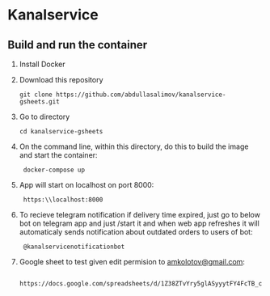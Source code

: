 # Kanalservice

## Build and run the container

1. Install Docker

2. Download this repository
    ```
    git clone https://github.com/abdullasalimov/kanalservice-gsheets.git
    ```
3. Go to directory
    ```
    cd kanalservice-gsheets
    ```

6. On the command line, within this directory, do this to build the image and start the container:

        docker-compose up

7. App will start on localhost on port 8000:

        https:\\localhost:8000

8. To recieve telegram notification if delivery time expired, just go to below bot on telegram app and just /start it and when web app refreshes it will automaticaly sends notification about outdated orders to users of bot:

        @kanalservicenotificationbot

9. Google sheet to test given edit permision to amkolotov@gmail.com:

        https://docs.google.com/spreadsheets/d/1Z38ZTvYry5glASyyytFY4FcTB_ckiXcMWPN7b9lRZSM/edit#gid=0